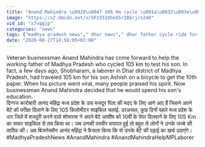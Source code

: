 ```yaml
---
title: "Anand Mahindra \u0928\u0947 105 Km cycle \u091a\u0932\u093e\u0928\u0947 \u0935\u093e\u0932\u0947 \u092a\u093f\u0924\u093e \u0915\u0947 \u091c\u091c\u094d\u092c\u0947 \u0915\u094b \u0915\u093f\u092f\u093e \u0938\u0932\u093e\u092e, \u0926\u093f\u092f\u093e \u0924\u094b\u0939\u092b\u093e! \u0935\u0928\u0907\u0902\u0921\u093f\u092f\u093e \u0939\u093f\u0902\u0926\u0940"
image: "https://s2.dmcdn.net/v/SPz551VGeb5rZAbrj/x240"
vid_id: "x7vqgjp"
categories: "news"
tags: ["madhya pradesh news"," dhar news"," dhar father cycle ride for son exam"]
date: "2020-08-27T14:58:05+03:00"
---
```

Veteran businessman Anand Mahindra has come forward to help the working father of Madhya Pradesh who cycled 105 km to test his son. In fact, a few days ago, Shobharam, a laborer in Dhar district of Madhya Pradesh, had traveled 105 km for his son Ashish on a bicycle to get the 10th paper. When his picture went viral, many people praised his spirit. Now businessman Anand Mahindra decided that he would spend his son's education.   <br>दिग्गज कारोबारी आनंद महिंद्रा मध्य प्रदेश के उस मजदूर पिता की मदद के लिए आगे आए हैं जिसने अपने बेटे को परीक्षा दिलाने के लिए 105 किलोमीटर साइकिल चलाई. दरअसल, कुछ दिनों पहले मध्य प्रदेश के धार जिले में मजदूरी करने वाले शोभाराम ने अपने बेटे आशीष को 10वीं के पेपर दिलवाने के लिए 105 Km का सफर साइकिल से तय किया था। जब उनकी तस्वीर वायरल हुई तो बहुत से लोगों ने उनके जज्बे की तारीफ की। अब बिजनेसमैन आनंद महिंद्रा ने फैसला किया कि वो उनके बेटे की पढ़ाई का खर्च उठाएंगे।    <br>#MadhyaPradeshNews #AnandMahindra #AnandMahindraHelpMPLaborer
